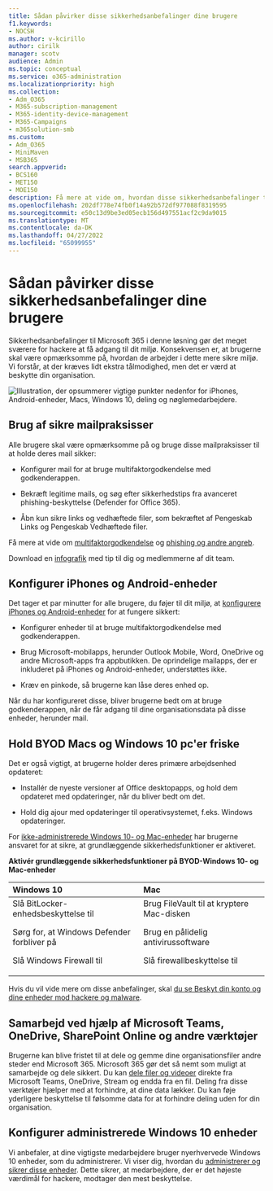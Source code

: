 ```yaml
---
title: Sådan påvirker disse sikkerhedsanbefalinger dine brugere
f1.keywords:
- NOCSH
ms.author: v-kcirillo
author: cirilk
manager: scotv
audience: Admin
ms.topic: conceptual
ms.service: o365-administration
ms.localizationpriority: high
ms.collection:
- Adm_O365
- M365-subscription-management
- M365-identity-device-management
- M365-Campaigns
- m365solution-smb
ms.custom:
- Adm_O365
- MiniMaven
- MSB365
search.appverid:
- BCS160
- MET150
- MOE150
description: Få mere at vide om, hvordan disse sikkerhedsanbefalinger til Microsoft 365 Business Premium påvirker dine brugere og beskytter dine data.
ms.openlocfilehash: 202df778e74fb0f14a92b572df977088f8319595
ms.sourcegitcommit: e50c13d9be3ed05ecb156d497551acf2c9da9015
ms.translationtype: MT
ms.contentlocale: da-DK
ms.lasthandoff: 04/27/2022
ms.locfileid: "65099955"
---
```

# <a name="how-these-security-recommendations-affect-your-users"></a>Sådan påvirker disse sikkerhedsanbefalinger dine brugere

Sikkerhedsanbefalinger til Microsoft 365 i denne løsning gør det meget sværere for hackere at få adgang til dit miljø. Konsekvensen er, at brugerne skal være opmærksomme på, hvordan de arbejder i dette mere sikre miljø. Vi forstår, at der kræves lidt ekstra tålmodighed, men det er værd at beskytte din organisation.

![Illustration, der opsummerer vigtige punkter nedenfor for iPhones, Android-enheder, Macs, Windows 10, deling og nøglemedarbejdere.](../media/M365-democracy-Users_900px.png)

## <a name="use-secure-email-practices"></a>Brug af sikre mailpraksisser

Alle brugere skal være opmærksomme på og bruge disse mailpraksisser til at holde deres mail sikker:

- Konfigurer mail for at bruge multifaktorgodkendelse med godkenderappen.

- Bekræft legitime mails, og søg efter sikkerhedstips fra avanceret phishing-beskyttelse (Defender for Office 365).

- Åbn kun sikre links og vedhæftede filer, som bekræftet af Pengeskab Links og Pengeskab Vedhæftede filer.

Få mere at vide om [multifaktorgodkendelse](m365bp-multifactor-authentication.md) og [phishing og andre angreb](avoid-phishing-and-attacks.md).

Download en [infografik](m365-campaigns-protect-campaign-infographic.md) med tip til dig og medlemmerne af dit team.

## <a name="set-up-iphones-and-android-devices"></a>Konfigurer iPhones og Android-enheder

Det tager et par minutter for alle brugere, du føjer til dit miljø, at [konfigurere iPhones og Android-enheder](../business/set-up-mobile-devices.md) for at fungere sikkert:

- Konfigurer enheder til at bruge multifaktorgodkendelse med godkenderappen.

- Brug Microsoft-mobilapps, herunder Outlook Mobile, Word, OneDrive og andre Microsoft-apps fra appbutikken. De oprindelige mailapps, der er inkluderet på iPhones og Android-enheder, understøttes ikke. 

- Kræv en pinkode, så brugerne kan låse deres enhed op.

Når du har konfigureret disse, bliver brugerne bedt om at bruge godkenderappen, når de får adgang til dine organisationsdata på disse enheder, herunder mail.

## <a name="keep-byod-macs-and-windows-10-pcs-fresh"></a>Hold BYOD Macs og Windows 10 pc'er friske

Det er også vigtigt, at brugerne holder deres primære arbejdsenhed opdateret:

- Installér de nyeste versioner af Office desktopapps, og hold dem opdateret med opdateringer, når du bliver bedt om det.

- Hold dig ajour med opdateringer til operativsystemet, f.eks. Windows opdateringer.

For [ikke-administrerede Windows 10- og Mac-enheder](m365bp-protect-pcs-macs.md) har brugerne ansvaret for at sikre, at grundlæggende sikkerhedsfunktioner er aktiveret.

**Aktivér grundlæggende sikkerhedsfunktioner på BYOD-Windows 10- og Mac-enheder**

|**Windows 10**|**Mac**|
|:-----|:------|
|Slå BitLocker-enhedsbeskyttelse til<p><p> Sørg for, at Windows Defender forbliver på <p>Slå Windows Firewall til| Brug FileVault til at kryptere Mac-disken <p><p>Brug en pålidelig antivirussoftware <p>Slå firewallbeskyttelse til|

Hvis du vil vide mere om disse anbefalinger, skal [du se Beskyt din konto og dine enheder mod hackere og malware](https://support.office.com/article/Protect-your-account-and-devices-from-hackers-and-malware-066d6216-a56b-4f90-9af3-b3a1e9a327d6#ID0EAABAAA=Windows_10).

## <a name="collaborate-using-microsoft-teams-onedrive-sharepoint-online-and-other-tools"></a>Samarbejd ved hjælp af Microsoft Teams, OneDrive, SharePoint Online og andre værktøjer

Brugerne kan blive fristet til at dele og gemme dine organisationsfiler andre steder end Microsoft 365. Microsoft 365 gør det så nemt som muligt at samarbejde og dele sikkert. Du kan [dele filer og videoer](share-files-and-videos.md) direkte fra Microsoft Teams, OneDrive, Stream og endda fra en fil. Deling fra disse værktøjer hjælper med at forhindre, at dine data lækker. Du kan føje yderligere beskyttelse til følsomme data for at forhindre deling uden for din organisation.

## <a name="set-up-managed-windows-10-devices"></a>Konfigurer administrerede Windows 10 enheder

Vi anbefaler, at dine vigtigste medarbejdere bruger nyerhvervede Windows 10 enheder, som du administrerer. Vi viser dig, hvordan du [administrerer og sikrer disse enheder](../business/set-up-windows-devices.md?toc=/microsoft-365/campaigns/toc.json). Dette sikrer, at medarbejdere, der er det højeste værdimål for hackere, modtager den mest beskyttelse.
